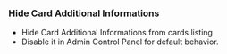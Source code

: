 ### Hide Card Additional Informations

- Hide Card Additional Informations from cards listing
- Disable it in Admin Control Panel for default behavior.
